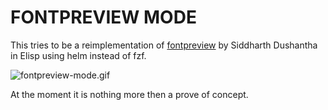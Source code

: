 # FONTPREVIEW MODE

This tries to be a reimplementation of [fontpreview](https://github.com/sdushantha/fontpreview) by Siddharth Dushantha in Elisp
using helm instead of fzf.

![fontpreview-mode.gif](fontpreview-mode)

At the moment it is nothing more then a prove of concept.